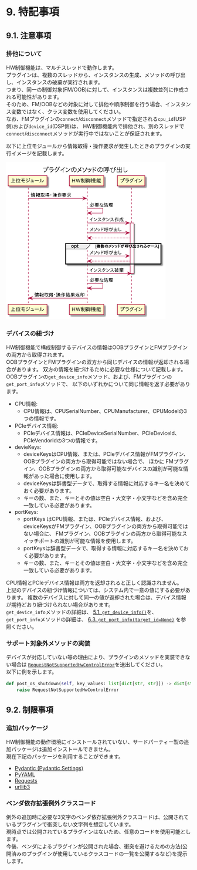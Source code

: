 # 9. 特記事項

## 9.1. 注意事項

### 排他について

HW制御機能は、マルチスレッドで動作します。  
プラグインは、複数のスレッドから、インスタンスの生成、メソッドの呼び出し、インスタンスの破棄が実行されます。  
つまり、同一の制御対象(FM/OOB)に対して、インスタンスは複数並列に作成される可能性があります。  
そのため、FM/OOBなどの対象に対して排他や順序制御を行う場合、インスタンス変数ではなく、クラス変数を使用してください。  
なお、FMプラグインの`connect`/`disconnect`メソッドで指定される`cpu_id`(USP側)および`device_id`(DSP側)は、
HW制御機能内で排他され、別のスレッドで `connect`/`disconnect`メソッドが実行中ではないことが保証されます。  

以下に上位モジュールから情報取得・操作要求が発生したときのプラグインの実行イメージを記載します。  

![Calling Plugin Methods](images/09_calling_plugin_methods_ja.png)

### デバイスの紐づけ

HW制御機能で構成制御するデバイスの情報はOOBプラグインとFMプラグインの両方から取得されます。  
OOBプラグインとFMプラグインの双方から同じデバイスの情報が返却される場合があります。
双方の情報を紐づけるために必要な仕様について記載します。  
OOBプラグインの`get_device_info`メソッド、および、FMプラグインの`get_port_info`メソッドで、
以下のいずれかについて同じ情報を返す必要があります。  

- CPU情報:
  - CPU情報は、CPUSerialNumber、CPUManufacturer、CPUModelの3つの情報です。
- PCIeデバイス情報:
  - PCIeデバイス情報は、PCIeDeviceSerialNumber、PCIeDeviceId、PCIeVendorIdの3つの情報です。
- devieKeys:
  - deviceKeysはCPU情報、または、PCIeデバイス情報がFMプラグイン、OOBプラグインの両方から取得可能ではない場合で、
ほかに FMプラグイン、OOBプラグインの両方から取得可能なデバイスの識別が可能な情報があった場合に使用します。  
  - deviceKeysは辞書型データで、取得する情報に対応するキー名を決めておく必要があります。  
  - キーの数、また、キーとその値は空白・大文字・小文字などを含め完全一致している必要があります。  
- portKeys:
  - portKeys はCPU情報、または、PCIeデバイス情報、および、deviceKeysがFMプラグイン、OOBプラグインの両方から取得可能ではない場合に、
FMプラグイン、OOBプラグインの両方から取得可能なスイッチポートの識別が可能な情報を使用します。  
  - portKeysは辞書型データで、取得する情報に対応するキー名を決めておく必要があります。  
  - キーの数、また、キーとその値は空白・大文字・小文字などを含め完全一致している必要があります。  

CPU情報とPCIeデバイス情報は両方を返却されると正しく認識されません。  
上記のデバイスの紐づけ情報については、システム内で一意の値にする必要があります。
複数のデバイスに対して同一の値が返却された場合は、デバイス情報が期待どおり紐づけられない場合があります。  
`get_device_info`メソッドの詳細は、
[5.1. `get_device_info()`](05_OOBプラグインの実装.md#51-get_device_info)を、
`get_port_info`メソッドの詳細は、
[6.3. `get_port_info(target_id=None)`](06_FMプラグインの実装.md#63-get_port_infotarget_idnone)
を参照ください。  

### サポート対象外メソッドの実装

デバイスが対応していない等の理由により、プラグインのメソッドを実装できない場合は
[`RequestNotSupportedHwControlError`](07_例外処理.md#72-定義済み例外)を送出してください。  
以下に例を示します。

``` python
def post_os_shutdown(self, key_values: list[dict[str, str]]) -> dict[str, list[dict]]:
    raise RequestNotSupportedHwControlError
```

## 9.2. 制限事項

### 追加パッケージ

HW制御機能の動作環境にインストールされていない、サードパーティー製の追加パッケージは追加インストールできません。  
現在下記のパッケージを利用することができます。

- [Pydantic (Pydantic Settings)](https://docs.pydantic.dev/latest/)
- [PyYAML](https://pyyaml.org/wiki/PyYAMLDocumentation)
- [Requests](https://docs.python-requests.org/en/latest/index.html)
- [urllib3](https://urllib3.readthedocs.io/en/stable/)

### ベンダ依存拡張例外クラスコード

例外の追加時に必要な3文字のベンダ依存拡張例外クラスコードは、公開されているプラグインで衝突しない文字列を想定しています。  
現時点では公開されているプラグインはないため、任意のコードを使用可能とします。  
今後、ベンダによるプラグインが公開された場合、衝突を避けるための方法(公開済みのプラグインが使用しているクラスコードの一覧を公開するなど)を提示します。  

